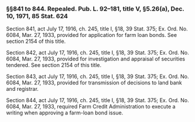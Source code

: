 ### §§841 to 844. Repealed. Pub. L. 92–181, title V, §5.26(a), Dec. 10, 1971, 85 Stat. 624 ###

Section 841, act July 17, 1916, ch. 245, title I, §18, 39 Stat. 375; Ex. Ord. No. 6084, Mar. 27, 1933, provided for application for farm loan bonds. See section 2154 of this title.

Section 842, act July 17, 1916, ch. 245, title I, §18, 39 Stat. 375; Ex. Ord. No. 6084, Mar. 27, 1933, provided for investigation and appraisal of securities tendered. See section 2154 of this title.

Section 843, act July 17, 1916, ch. 245, title I, §18, 39 Stat. 375; Ex. Ord. No. 6084, Mar. 27, 1933, provided for transmission of decisions to land bank and registrar.

Section 844, act July 17, 1916, ch. 245, title I, §18, 39 Stat. 375; Ex. Ord. No. 6084, Mar. 27, 1933, required Farm Credit Administration to execute a writing when approving a farm-loan bond issue.